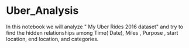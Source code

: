 # Uber_Analysis
In this notebook we will analyze " My Uber Rides 2016 dataset" and try to find the hidden relationships among Time( Date), Miles , Purpose , start location, end location, and categories.
